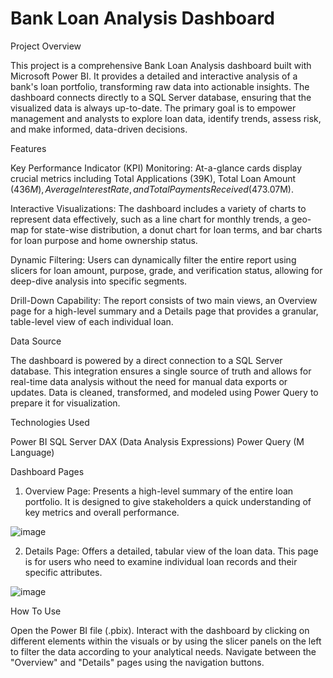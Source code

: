# Bank Loan Analysis Dashboard

Project Overview

This project is a comprehensive Bank Loan Analysis dashboard built with Microsoft Power BI. It provides a detailed and interactive analysis of a bank's loan portfolio, transforming raw data into actionable insights. The dashboard connects directly to a SQL Server database, ensuring that the visualized data is always up-to-date. The primary goal is to empower management and analysts to explore loan data, identify trends, assess risk, and make informed, data-driven decisions.

Features

Key Performance Indicator (KPI) Monitoring: At-a-glance cards display crucial metrics including Total Applications (39K), Total Loan Amount ($436M), Average Interest Rate, and Total Payments Received ($473.07M).

Interactive Visualizations: The dashboard includes a variety of charts to represent data effectively, such as a line chart for monthly trends, a geo-map for state-wise distribution, a donut chart for loan terms, and bar charts for loan purpose and home ownership status.

Dynamic Filtering: Users can dynamically filter the entire report using slicers for loan amount, purpose, grade, and verification status, allowing for deep-dive analysis into specific segments.

Drill-Down Capability: The report consists of two main views, an Overview page for a high-level summary and a Details page that provides a granular, table-level view of each individual loan.

Data Source

The dashboard is powered by a direct connection to a SQL Server database. This integration ensures a single source of truth and allows for real-time data analysis without the need for manual data exports or updates. Data is cleaned, transformed, and modeled using Power Query to prepare it for visualization.

Technologies Used

Power BI
SQL Server
DAX (Data Analysis Expressions)
Power Query (M Language)

Dashboard Pages

1. Overview Page: Presents a high-level summary of the entire loan portfolio. It is designed to give stakeholders a quick understanding of key metrics and overall performance.

![image](https://github.com/user-attachments/assets/fedcd6e0-340d-40ca-9163-14a59742709b)


2. Details Page: Offers a detailed, tabular view of the loan data. This page is for users who need to examine individual loan records and their specific attributes.
   
![image](https://github.com/user-attachments/assets/bb5c2a7a-741e-4273-9b6f-d32b185622cd)


How To Use

Open the Power BI file (.pbix). Interact with the dashboard by clicking on different elements within the visuals or by using the slicer panels on the left to filter the data according to your analytical needs. Navigate between the "Overview" and "Details" pages using the navigation buttons.
